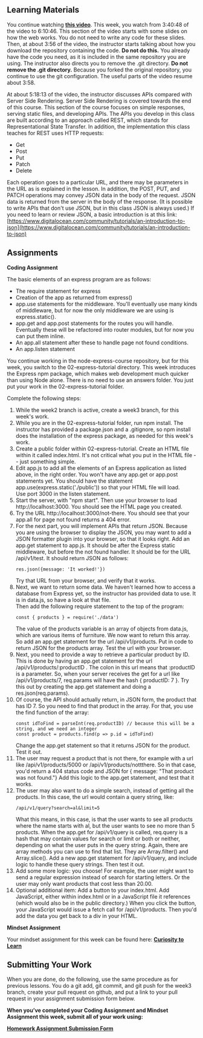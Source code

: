 **Learning Materials**
----------------------

You continue watching **[this video](https://youtu.be/Oe421EPjeBE?t=13246)**. This week, you watch from 3:40:48 of the video to 6:10:46. This section of the video starts with some slides on how the web works. You do not need to write any code for these slides. Then, at about 3:56 of the video, the instructor starts talking about how you download the repository containing the code. **Do not do this.** You already have the code you need, as it is included in the same repository you are using. The instructor also directs you to remove the .git directory. **Do not remove the .git directory.** Because you forked the original repository, you continue to use the git configuration. The useful parts of the video resume about 3:58.

At about 5:18:13 of the video, the instructor discusses APIs compared with Server Side Rendering. Server Side Rendering is covered towards the end of this course. This section of the course focuses on simple responses, serving static files, and developing APIs. The APIs you develop in this class are built according to an approach called REST, which stands for Representational State Transfer. In addition, the implementation this class teaches for REST uses HTTP requests:

*   Get
*   Post
*   Put
*   Patch
*   Delete

Each operation goes to a particular URL, and there may be parameters in the URL as is explained in the lesson. In addition, the POST, PUT, and PATCH operations may convey JSON data in the body of the request. JSON data is returned from the server in the body of the response. (It is possible to write APIs that don't use JSON, but in this class JSON is always used.) If you need to learn or review JSON, a basic introduction is at this link: [https://www.digitalocean.com/community/tutorials/an-introduction-to-json](https://www.digitalocean.com/community/tutorials/an-introduction-to-json)

**Assignments**
---------------

**Coding Assignment**

The basic elements of an express program are as follows:
- The require statement for express
- Creation of the app as returned from express()
- app.use statements for the middleware.  You'll eventually use many kinds of middleware, but for now
the only middleware we are using is express.static().
- app.get and app.post statements for the routes you will handle.  Eventually these will be
refactored into router modules, but for now you can put them inline.
- An app.all statement after these to handle page not found conditions.
- An app.listen statement

You continue working in the node-express-course repository, but for this week,
you switch to the 02-express-tutorial directory.  This week introduces the Express
npm package, which makes web development much quicker than using Node alone.  There is no
need to use an answers folder.  You just put your work in the 02-express-tutorial
folder.

Complete the following steps:
1. While the week2 branch is active, create a week3 branch, for this week's work.
2. While you are in the 02-express-tutorial folder, run npm install.  The instructor has provided
a package.json and a .gitignore, so npm install does the installation of the express package,
as needed for this week's work.
3. Create a public folder within 02-express-tutorial.  Create an HTML file within it called
index.html.  It's not critical what you put in the HTML file -- just something simple.
4. Edit app.js to add all the elements of an Express application as listed above, in the right
order. You won't have any app.get or app.post statements yet.
You should have the statement app.use(express.static('./public')) so that your HTML file will load.  
Use port 3000 in the listen statement. 
5. Start the server, with "npm start".  Then use your browser to load http://localhost:3000.  You
should see the HTML page you created.
6. Try the URL http://localhost:3000/not-there.  You should see that your app.all for page not found
returns a 404 error.
7. For the next part, you will implement APIs that return JSON.  Because you are using the browser to
display the JSON, you may want to add a JSON formatter plugin into your browser, so that it looks right.
Add an app.get statement to app.js.  It should be after the Express static middleware, but before
the not found handler.  It should be for the URL /api/v1/test.  It should return JSON as follows:
    ```
    res.json({message: 'It worked!'})
    ```
    Try that URL from your browser, and verify that it works.
8. Next, we want to return some data.  We haven't learned how to access a database from Express yet,
so the instructor has provided data to use.  It is in data.js, so have a look at that file.  
Then add the following require statement
to the top of the program:
    ```
    const { products } = require('./data')
    ```
    The value of the products variable is an array of objects from data.js, which are various
    items of furniture.  We now want to return this array.  So add an app.get statement
    for the url /api/v1/products.  Put in code to return JSON for the products array.  Test the
    url with your browser.
9. Next, you need to provide a way to retrieve a particular product by ID.  This is done by
having an app.get statement for the url /api/v1/products/:productID .  The colon in this
url means that :productID is a parameter.  So, when your server receives the get for
a url like /api/v1/products/7, req.params will have the hash { productID: 7 }.  Try this
out by creating the app.get statement and doing a res.json(req.params).
10. Of course, the API should actually return, in JSON form, the product that has ID 7.  So
you need to find that product in the array.  For that, you use the find function of the array:
    ```
    const idToFind = parseInt(req.productID) // because this will be a string, and we need an integer
    const product = products.find(p => p.id = idToFind)
    ```
    Change the app.get statement so that it returns JSON for the product.  Test it out.
11. The user may request a product that is not there, for example with a url like
/api/v1/products/5000 or /api/v1/products/nottthere.  So in that case, you'd return
a 404 status code and JSON for { message: "That product was not found."}  Add this logic
to the app.get statement, and test that it works.
12. The user may also want to do a simple search, instead of getting all the products.
In this case, the url would contain a query string, like:
    ```
    /api/v1/query?search=al&limit=5
    ```
    What this means, in this case, is that the user wants to see all products where
    the name starts with al, but the user wants to see no more than 5 products.
    When the app.get for /api/v1/query is called, req.query is a hash that
    may contain values for search or limit or both or neither, depending on what
    the user puts in the query string.  Again, there are array methods you can
    use to find that list.  They are Array.filter() and Array.slice().
    Add a new app.get statement for /api/v1/query, and include
    logic to handle these query strings. Then test
    it out.
13. Add some more logic: you choose! For example, the user might want to
send a regular expression instead of search for starting letters.  Or
the user may only want products that cost less than 20.00.
14. Optional additional item: Add a button to your index.html.  Add JavaScript,
either within index.html or in a JavaScript file it references (which would also
be in the public directory.)  When you click the button, your JavaScript would
issue a fetch call for /api/v1/products.  Then you'd add the data you get
back to a div in your HTML.

**Mindset Assignment**

Your mindset assignment for this week can be found here: **[Curiosity to Learn](https://learn.codethedream.org/mindset-curriculum-curiosity-to-learn/)**

**Submitting Your Work**
------------------------

When you are done, do the following, use the same procedure as for previous lessons. You do a git add, git commit, and git push for the week3 branch, create your pull request on github, and put a link to your pull request in your assignment submission form below.

**When you’ve completed your Coding Assignment and Mindset Assignment this week, submit all of your work using:**

[**Homework Assignment Submission Form**](https://airtable.com/shrBpqHbS6wgInoF9)